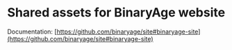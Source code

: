 # Shared assets for BinaryAge website

Documentation: [https://github.com/binaryage/site#binaryage-site](https://github.com/binaryage/site#binaryage-site)